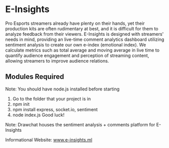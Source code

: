 # E-Insights
Pro Esports streamers already have plenty on their hands, yet their production kits are often rudimentary at best, and it is difficult for them to analyze feedback from their viewers. 
E-Insights is designed with streamers' needs in mind, providing an live-time comment analytics dashboard utilizing sentiment analysis to create our own e-index (emotional index). We calculate metrics such as total average and moving average in live time to quantify audience engagement and perception of streaming content, allowing streamers to improve audience relations.

## Modules Required
Note: You should have node.js installed before starting
1. Go to the folder that your project is in
2. npm init
3. npm install express, socket.io, sentiment
4. node index.js
Good luck!

Note: Drawchat houses the sentiment analysis + comments platform for E-Insights

Informational Website: www.e-insights.ml

